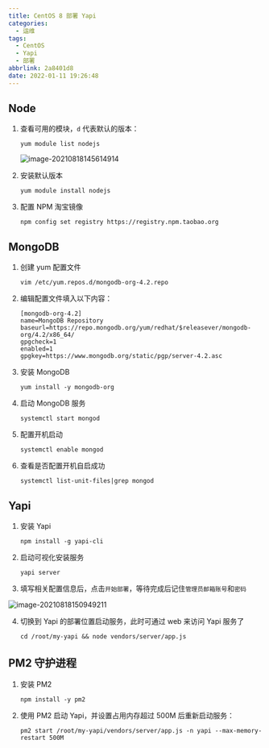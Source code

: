 ```yaml
---
title: CentOS 8 部署 Yapi
categories:
  - 运维
tags:
  - CentOS
  - Yapi
  - 部署
abbrlink: 2a8401d8
date: 2022-01-11 19:26:48
---
```


## Node

1. 查看可用的模块，`d` 代表默认的版本：
   
   ```shell
   yum module list nodejs
   ```

    ![image-20210818145614914](https://coderlxc-1256179520.file.myqcloud.com/20210818/BfkYTI.png)

2. 安装默认版本
   
   ```shell
   yum module install nodejs
   ```

3. 配置 NPM 淘宝镜像

    ```shell
    npm config set registry https://registry.npm.taobao.org
    ```

## MongoDB

1. 创建 yum 配置文件

    ```shell
    vim /etc/yum.repos.d/mongodb-org-4.2.repo
    ```

2. 编辑配置文件填入以下内容：

    ```shell
    [mongodb-org-4.2]
    name=MongoDB Repository
    baseurl=https://repo.mongodb.org/yum/redhat/$releasever/mongodb-org/4.2/x86_64/
    gpgcheck=1
    enabled=1
    gpgkey=https://www.mongodb.org/static/pgp/server-4.2.asc
    ```

3. 安装 MongoDB

    ```shell
    yum install -y mongodb-org
    ```

4. 启动 MongoDB 服务

    ```shell
    systemctl start mongod
    ```

5. 配置开机启动

    ```shell
    systemctl enable mongod
    ```

6. 查看是否配置开机自启成功

    ```shell
    systemctl list-unit-files|grep mongod
    ```

## Yapi

1. 安装 Yapi

    ```shell
    npm install -g yapi-cli
    ```

2. 启动可视化安装服务

    ```shell
    yapi server
    ```

3. 填写相关配置信息后，点击`开始部署`，等待完成后记住`管理员邮箱账号`和`密码`

![image-20210818150949211](https://coderlxc-1256179520.file.myqcloud.com/20210818/lWVmYf.png)

4. 切换到 Yapi 的部署位置启动服务，此时可通过 web 来访问 Yapi 服务了

    ```shell
    cd /root/my-yapi && node vendors/server/app.js
    ```

## PM2 守护进程

1. 安装 PM2

    ```shell
    npm install -y pm2
    ```

2. 使用 PM2 启动 Yapi，并设置占用内存超过 500M 后重新启动服务：

    ```shell
    pm2 start /root/my-yapi/vendors/server/app.js -n yapi --max-memory-restart 500M
    ```
